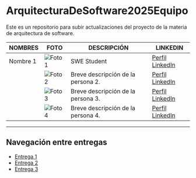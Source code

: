 # ArquitecturaDeSoftware2025Equipo
Este es un repositorio para subir actualizaciones del proyecto de la materia de arquitectura de software.

| NOMBRES                     | FOTO                                                                                          | DESCRIPCIÓN                                                                                                                                                             | LINKEDIN                                                                |
|----------------------------|-----------------------------------------------------------------------------------------------|-------------------------------------------------------------------------------------------------------------------------------------------------------------------------|-------------------------------------------------------------------------|
|Nombre 1                         | ![Foto 1]()                                                                     | SWE Student                                                                                                                                    | [Perfil LinkedIn](https://www.linkedin.com/in/brandon-suarez435/)                                     |
|                            | ![Foto 2](URL-de-la-foto)                                                                     | Breve descripción de la persona 2.                                                                                                                                    | [Perfil LinkedIn](URL-del-perfil)                                      |
|                            | ![Foto 3](URL-de-la-foto)                                                                     | Breve descripción de la persona 3.                                                                                                                                    | [Perfil LinkedIn](URL-del-perfil)                                      |
|                            | ![Foto 4](URL-de-la-foto)                                                                     | Breve descripción de la persona 4.                                                                                                                                    | [Perfil LinkedIn](URL-del-perfil)                                      |




<hr>

## Navegación entre entregas

- [Entrega 1](../Entrega-1/)
- [Entrega 2](../Entrega-2/)
- [Entrega 3](../Entrega-3/)
<!--stackedit_data:
eyJoaXN0b3J5IjpbMjU1NzA1NjI1LC0xOTY2MTcyMzMxXX0=
-->
